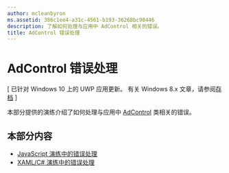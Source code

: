 ```yaml
---
author: mcleanbyron
ms.assetid: 386c1ee4-a31c-4561-b193-36268bc90446
description: 了解如何处理与应用中 AdControl 相关的错误。
title: AdControl 错误处理
---
```


# AdControl 错误处理


\[ 已针对 Windows 10 上的 UWP 应用更新。 有关 Windows 8.x 文章，请参阅[存档](http://go.microsoft.com/fwlink/p/?linkid=619132) \]

本部分提供的演练介绍了如何处理与应用中 [AdControl](https://msdn.microsoft.com/library/windows/apps/microsoft.advertising.winrt.ui.adcontrol.aspx) 类相关的错误。

## 本部分内容


* [JavaScript 演练中的错误处理](error-handling-in-javascript-walkthrough.md)
* [XAML/C# 演练中的错误处理](error-handling-in-xamlc-walkthrough.md)

 

 


<!--HONumber=May16_HO2-->


